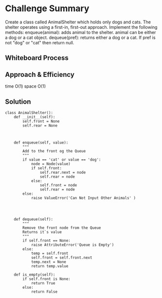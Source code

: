 # Challenge Summary

<!-- Description of the challenge -->

Create a class called AnimalShelter which holds only dogs and cats. The shelter operates using a first-in, first-out approach.
Implement the following methods:
enqueue(animal): adds animal to the shelter. animal can be either a dog or a cat object.
dequeue(pref): returns either a dog or a cat. If pref is not "dog" or "cat" then return null.

## Whiteboard Process

<!-- Embedded whiteboard image -->

## Approach & Efficiency

<!-- What approach did you take? Why? What is the Big O space/time for this approach? -->

time O(1)
space O(1)

## Solution

<!-- Show how to run your code, and examples of it in action -->

```
class AnimalShelter():
    def __init__(self):
        self.front = None
        self.rear = None



    def enqueue(self, value):
        """
        Add to the front og the Queue
        """
        if value == 'cat' or value == 'dog':
            node = Node(value)
            if self.front:
                self.rear.next = node
                self.rear = node
            else:
                self.front = node
                self.rear = node
        else:
            raise ValueError('Can Not Input Other Animals' )




    def dequeue(self):
        """
        Remove the front node from the Queue
        Returns it`s value
        """
        if self.front == None:
            raise AttributeError('Queue is Empty')
        else:
            temp = self.front
            self.front = self.front.next
            temp.next = None
            return temp.value

    def is_empty(self):
        if self.front is None:
            return True
        else:
            return False
```
